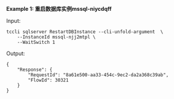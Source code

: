 **Example 1: 重启数据库实例mssql-niycdqff**



Input: 

```
tccli sqlserver RestartDBInstance --cli-unfold-argument  \
    --InstanceId mssql-njj2mtpl \
    --WaitSwitch 1
```

Output: 
```
{
    "Response": {
        "RequestId": "8a61e500-aa33-454c-9ec2-da2a368c39ab",
        "FlowId": 30321
    }
}
```

